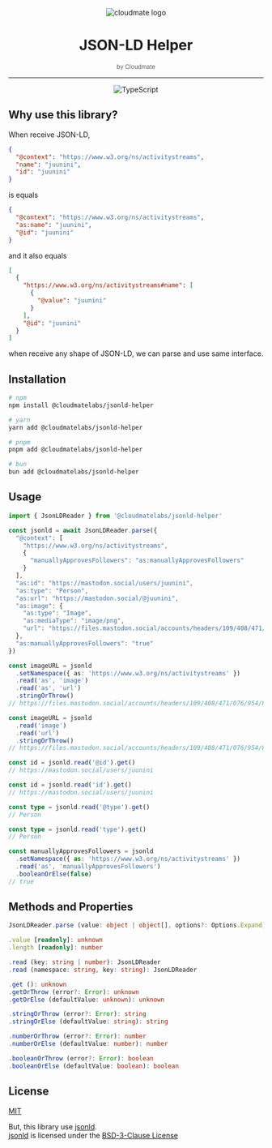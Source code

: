 <div align="center">

![cloudmate logo](https://avatars.githubusercontent.com/u/69299682?s=200&v=4)

# JSON-LD Helper

<small style="opacity: 0.7;">by Cloudmate</small>

---

![TypeScript](https://img.shields.io/badge/TypeScript-007ACC?style=for-the-badge&logo=typescript&logoColor=white)

</div>

## Why use this library?

When receive JSON-LD,

```json
{
  "@context": "https://www.w3.org/ns/activitystreams",
  "name": "juunini",
  "id": "juunini"
}
```

is equals

```json
{
  "@context": "https://www.w3.org/ns/activitystreams",
  "as:name": "juunini",
  "@id": "juunini"
}
```

and it also equals

```json
[
  {
    "https://www.w3.org/ns/activitystreams#name": [
      {
        "@value": "juunini"
      }
    ],
    "@id": "juunini"
  }
]
```

when receive any shape of JSON-LD, we can parse and use same interface.

## Installation

```sh
# npm
npm install @cloudmatelabs/jsonld-helper

# yarn
yarn add @cloudmatelabs/jsonld-helper

# pnpm
pnpm add @cloudmatelabs/jsonld-helper

# bun
bun add @cloudmatelabs/jsonld-helper
```

## Usage

```ts
import { JsonLDReader } from '@cloudmatelabs/jsonld-helper'

const jsonld = await JsonLDReader.parse({
  "@context": [
    "https://www.w3.org/ns/activitystreams",
    {
      "manuallyApprovesFollowers": "as:manuallyApprovesFollowers"
    }
  ],
  "as:id": "https://mastodon.social/users/juunini",
  "as:type": "Person",
  "as:url": "https://mastodon.social/@juunini",
  "as:image": {
    "as:type": "Image",
    "as:mediaType": "image/png",
    "url": "https://files.mastodon.social/accounts/headers/109/408/471/076/954/889/original/f4158a0d06a05763.png"
  },
  "as:manuallyApprovesFollowers": "true"
})

const imageURL = jsonld
  .setNamespace({ as: 'https://www.w3.org/ns/activitystreams' })
  .read('as', 'image')
  .read('as', 'url')
  .stringOrThrow()
// https://files.mastodon.social/accounts/headers/109/408/471/076/954/889/original/f4158a0d06a05763.png

const imageURL = jsonld
  .read('image')
  .read('url')
  .stringOrThrow()
// https://files.mastodon.social/accounts/headers/109/408/471/076/954/889/original/f4158a0d06a05763.png

const id = jsonld.read('@id').get()
// https://mastodon.social/users/juunini

const id = jsonld.read('id').get()
// https://mastodon.social/users/juunini

const type = jsonld.read('@type').get()
// Person

const type = jsonld.read('type').get()
// Person

const manuallyApprovesFollowers = jsonld
  .setNamespace({ as: 'https://www.w3.org/ns/activitystreams' })
  .read('as', 'manuallyApprovesFollowers')
  .booleanOrElse(false)
// true
```

## Methods and Properties

```ts
JsonLDReader.parse (value: object | object[], options?: Options.Expand): Promise<JsonLDReader>

.value [readonly]: unknown
.length [readonly]: number

.read (key: string | number): JsonLDReader
.read (namespace: string, key: string): JsonLDReader

.get (): unknown
.getOrThrow (error?: Error): unknown
.getOrElse (defaultValue: unknown): unknown

.stringOrThrow (error?: Error): string
.stringOrElse (defaultValue: string): string

.numberOrThrow (error?: Error): number
.numberOrElse (defaultValue: number): number

.booleanOrThrow (error?: Error): boolean
.booleanOrElse (defaultValue: boolean): boolean
```

## License

[MIT](./LICENSE)

But, this library use [jsonld].  
[jsonld] is licensed under the [BSD-3-Clause License](https://github.com/digitalbazaar/jsonld.js/blob/main/LICENSE)

[jsonld]: https://github.com/digitalbazaar/jsonld.js
